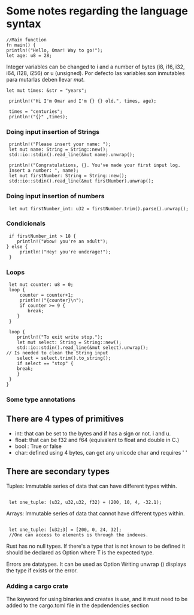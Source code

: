 <h1> Some notes regarding the language syntax </h1>
<p>
    
    //Main function
    fn main() {
    println!("Hello, Omar! Way to go!");
    let age: u8 = 28;

</p> 

<p>
    Integer variables can be changed to i and a number of bytes
     (i8, i16, i32, i64, i128, i256) or u (unsigned).
     Por defecto las variables son inmutables para mutarlas deben llevar <i>mut</i>.
     
</p>

    let mut times: &str = "years";

     println!("Hi I'm Omar and I'm {} {} old.", times, age);

     times = "centuries";
     println!("{}" ,times);
<h3> Doing input insertion of Strings </h3>
<p>
    
     println!("Please insert your name: ");
     let mut name: String = String::new();
     std::io::stdin().read_line(&mut name).unwrap();

     println!("Congratulations, {}. You've made your first input log. 
     Insert a number: ", name);
     let mut firstNumber: String = String::new();
     std::io::stdin().read_line(&mut firstNumber).unwrap();
     
</p>
<h3> Doing input insertion of numbers </h3>
<p>
    
     let mut firstNumber_int: u32 = firstNumber.trim().parse().unwrap();
</p>    
<h3> Condicionals </h3>
<p>
    
     if firstNumber_int > 18 {
        println!("Woow! you're an adult");
    } else {
         println!("Hey! you're underage!");
     }
</p>    
<h3> Loops </h3>
<p>
    
     let mut counter: u8 = 0;
     loop {
         counter = counter+1;
         println!("{counter}\n");
         if counter >= 9 {
            break;
        }
     }

     loop {
        println!("To exit write stop.");
        let mut select: String = String::new(); 
        std::io::stdin().read_line(&mut select).unwrap();
    // Is needed to clean the String input
        select = select.trim().to_string();
        if select == "stop" {
        break;
        }
     }
    }

</p>
<h3> Some type annotations </h3>

## There are 4 types of primitives
<ul>
    <li>int: that can be set to the bytes and if has a sign or not. i and u.</li>
    <li>float: that can be f32 and f64 (equivalent to float and double in C.)</li>
    <li>bool : True or false</li>
    <li>char: defined using 4 bytes, can get any unicode char and requires ' ' </li>
</ul>

## There are secondary types
<p>Tuples: Immutable series of data that can have different types within. </p>
<code>
 let one_tuple: (u32, u32,u32, f32) = (200, 10, 4, -32.1); 
</code>

<p>Arrays: Immutable series of data that cannot have different types within. </p>
<code>
 let one_tuple: [u32;3] = [200, 0, 24, 32]; 
 //One can access to elements is through the indexes.
</code>

<p>
Rust has no null types. If there's a type that is not known to be defined
it should be declared as Option<T> where T is the expected type. 
</p>


<p>
Errors are datatypes. It can be used as Option<T, E>
Writing unwrap () displays the type if exists or the error.
</p>

<h3> Adding a cargo crate </h3>
<p>
    The keyword for using binaries and creates is <i>use</i>, 
    and it must need to be added to the cargo.toml file 
    in the depdendencies section
</p>
